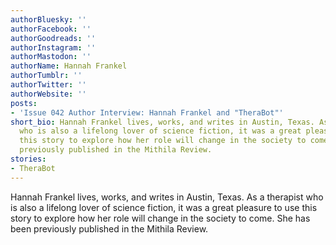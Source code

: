 ```yaml
---
authorBluesky: ''
authorFacebook: ''
authorGoodreads: ''
authorInstagram: ''
authorMastodon: ''
authorName: Hannah Frankel
authorTumblr: ''
authorTwitter: ''
authorWebsite: ''
posts:
- 'Issue 042 Author Interview: Hannah Frankel and "TheraBot"'
short_bio: Hannah Frankel lives, works, and writes in Austin, Texas. As a therapist
  who is also a lifelong lover of science fiction, it was a great pleasure to use
  this story to explore how her role will change in the society to come. She has been
  previously published in the Mithila Review.
stories:
- TheraBot
---
```


Hannah Frankel lives, works, and writes in Austin, Texas. As a therapist who is also a lifelong lover of science fiction, it was a great pleasure to use this story to explore how her role will change in the society to come. She has been previously published in the Mithila Review.